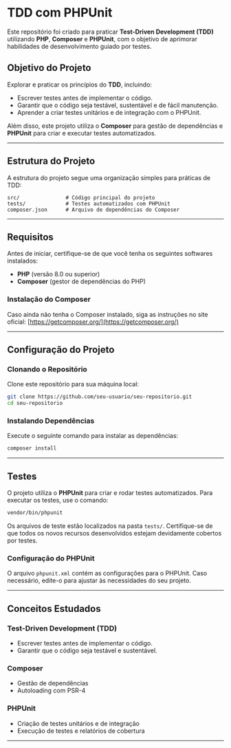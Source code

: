 # TDD com PHPUnit

Este repositório foi criado para praticar **Test-Driven Development (TDD)** utilizando **PHP**, **Composer** e **PHPUnit**, com o objetivo de aprimorar habilidades de desenvolvimento guiado por testes.

## Objetivo do Projeto

Explorar e praticar os princípios do **TDD**, incluindo:

- Escrever testes antes de implementar o código.
- Garantir que o código seja testável, sustentável e de fácil manutenção.
- Aprender a criar testes unitários e de integração com o PHPUnit.

Além disso, este projeto utiliza o **Composer** para gestão de dependências e **PHPUnit** para criar e executar testes automatizados.

---

## Estrutura do Projeto

A estrutura do projeto segue uma organização simples para práticas de TDD:

```plaintext
src/               # Código principal do projeto
tests/             # Testes automatizados com PHPUnit
composer.json      # Arquivo de dependências do Composer
```

---

## Requisitos

Antes de iniciar, certifique-se de que você tenha os seguintes softwares instalados:

- **PHP** (versão 8.0 ou superior)
- **Composer** (gestor de dependências do PHP)

### Instalação do Composer

Caso ainda não tenha o Composer instalado, siga as instruções no site oficial: [https://getcomposer.org/](https://getcomposer.org/)

---

## Configuração do Projeto

### Clonando o Repositório

Clone este repositório para sua máquina local:

```bash
git clone https://github.com/seu-usuario/seu-repositorio.git
cd seu-repositorio
```

### Instalando Dependências

Execute o seguinte comando para instalar as dependências:

```bash
composer install
```

---

## Testes

O projeto utiliza o **PHPUnit** para criar e rodar testes automatizados. Para executar os testes, use o comando:

```bash
vendor/bin/phpunit
```

Os arquivos de teste estão localizados na pasta `tests/`. Certifique-se de que todos os novos recursos desenvolvidos estejam devidamente cobertos por testes.

### Configuração do PHPUnit

O arquivo `phpunit.xml` contém as configurações para o PHPUnit. Caso necessário, edite-o para ajustar às necessidades do seu projeto.

---

## Conceitos Estudados

### Test-Driven Development (TDD)
- Escrever testes antes de implementar o código.
- Garantir que o código seja testável e sustentável.

### Composer
- Gestão de dependências
- Autoloading com PSR-4

### PHPUnit
- Criação de testes unitários e de integração
- Execução de testes e relatórios de cobertura

---